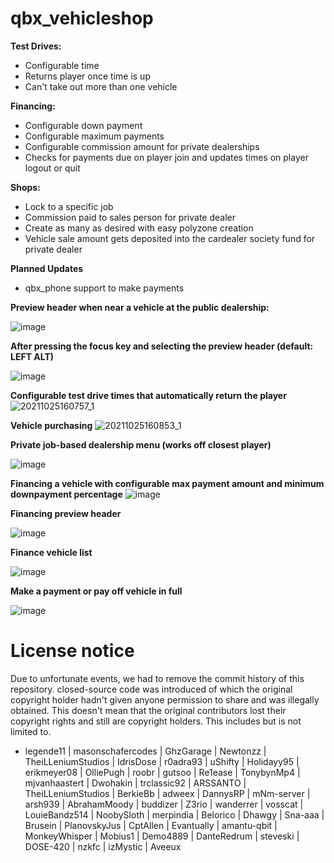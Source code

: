 # qbx_vehicleshop

**Test Drives:**
* Configurable time
* Returns player once time is up
* Can't take out more than one vehicle

**Financing:**
* Configurable down payment
* Configurable maximum payments
* Configurable commission amount for private dealerships
* Checks for payments due on player join and updates times on player logout or quit

**Shops:**
* Lock to a specific job
* Commission paid to sales person for private dealer
* Create as many as desired with easy polyzone creation
* Vehicle sale amount gets deposited into the cardealer society fund for private dealer

**Planned Updates**
* qbx_phone support to make payments

**Preview header when near a vehicle at the public dealership:**

![image](https://user-images.githubusercontent.com/57848836/138773379-836be2a6-a800-47a4-8037-84d9052a964c.png)

**After pressing the focus key and selecting the preview header (default: LEFT ALT)**

![image](https://user-images.githubusercontent.com/57848836/138770886-15e056db-3e57-43ea-b855-3ef4fd107acf.png)

**Configurable test drive times that automatically return the player**
![20211025160757_1](https://user-images.githubusercontent.com/57848836/138771162-00ee2607-0b56-418b-848c-5d8a009f4acd.jpg)

**Vehicle purchasing**
![20211025160853_1](https://user-images.githubusercontent.com/57848836/138772385-ce16c0e6-baea-4b54-8eff-dbf44c54f568.jpg)

**Private job-based dealership menu (works off closest player)**

![image](https://user-images.githubusercontent.com/57848836/138772120-9513fa09-a22f-4a5f-8afe-6dc7756999f4.png)

**Financing a vehicle with configurable max payment amount and minimum downpayment percentage**
![image](https://user-images.githubusercontent.com/57848836/138771328-0b88078c-9f3d-4754-a4c7-bd5b68dd5129.png)

**Financing preview header**

![image](https://user-images.githubusercontent.com/57848836/138773600-d6f510f8-a476-436d-8211-21e8c920eb6b.png)

**Finance vehicle list**

![image](https://user-images.githubusercontent.com/57848836/138771582-727e7fd4-4837-4320-b79a-479a6268b7ac.png)

**Make a payment or pay off vehicle in full**

![image](https://user-images.githubusercontent.com/57848836/138771627-faed7fcb-73c8-4b77-a33f-fffbb738ab03.png)

# License notice
Due to unfortunate events, we had to remove the commit history of this repository. closed-source code was introduced of which the original copyright holder hadn't given anyone permission to share and was illegally obtained. This doesn't mean that the original contributors lost their copyright rights and still are copyright holders. This includes but is not limited to.
- legende11 | masonschafercodes | GhzGarage | Newtonzz | TheiLLeniumStudios | IdrisDose | r0adra93 | uShifty | Holidayy95 | erikmeyer08 | OlliePugh | roobr | gutsoo | Re1ease | TonybynMp4 | mjvanhaastert | Dwohakin | trclassic92 | ARSSANTO | TheiLLeniumStudios | BerkieBb | adweex | DannysRP | mNm-server | arsh939 | AbrahamMoody | buddizer | Z3rio | wanderrer | vosscat | LouieBandz514 | NoobySloth | merpindia | Belorico | Dhawgy | Sna-aaa | Brusein | PlanovskyJus | CptAllen | Evantually | amantu-qbit | MonkeyWhisper | Mobius1 | Demo4889 | DanteRedrum | steveski | DOSE-420 | nzkfc | izMystic | Aveeux
